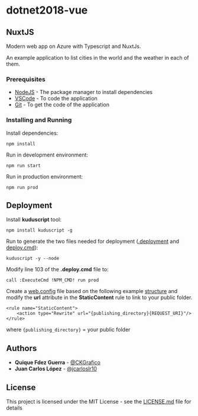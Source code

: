 # dotnet2018-vue
## NuxtJS

Modern web app on Azure with Typescript and NuxtJs.

An example application to list cities in the world and the weather in each of them.

### Prerequisites

* [NodeJS](https://nodejs.org/es/) - The package manager to install dependencies
* [VSCode](https://code.visualstudio.com/Download) - To code the application
* [Git](https://git-scm.com/) - To get the code of the application

### Installing and Running

Install dependencies:

```
npm install
```

Run in development environment:

```
npm run start
```

Run in production environment:

```
npm run prod
```

## Deployment

Install **kuduscript** tool:

```
npm install kuduscript -g
```

Run to generate the two files needed for deployment ([.deployment](.deployment) and [deploy.cmd](deploy.cmd)):

```
kuduscript -y --node
```

Modify line 103 of the **.deploy.cmd** file to:

`call :ExecuteCmd !NPM_CMD! run prod`

Create a [web.config](web.config) file based on the following example [structure](https://github.com/projectkudu/kudu/wiki/Using-a-custom-web.config-for-Node-apps) and modify the **url** attribute in the **StaticContent** rule to link to your public folder.

```
<rule name="StaticContent">
    <action type="Rewrite" url="{publishing_directory}{REQUEST_URI}"/>
</rule>
```

where `{publishing_directory}` = your public folder

## Authors

* **Quique Fdez Guerra** - [@CKGrafico](https://twitter.com/ckgrafico)
* **Juan Carlos López** - [@jcarloslr10](https://twitter.com/jcarloslr10)

## License

This project is licensed under the MIT License - see the [LICENSE.md](LICENSE) file for details